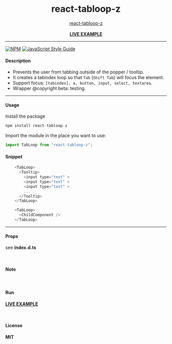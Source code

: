 <div align="center">
    <h1>react-tabloop-z</h1>
    <a href="https://www.npmjs.com/package/react-tabloop-z">react-tabloop-z</a>
    <br />
    <br />
    <b><a href="https://codesandbox.io/u/delpi.k">LIVE EXAMPLE</a></b>
</div>

---

[![NPM](https://img.shields.io/npm/v/react-tabloop-z.svg)](https://www.npmjs.com/package/react-tabloop-z) [![JavaScript Style Guide](https://img.shields.io/badge/code_style-standard-brightgreen.svg)](https://standardjs.com)


#### Description
 * Prevents the user from tabbing outside of the popper / tooltip.
 * It creates a tabindex loop so that `Tab` (`Shift Tab`) will focus the element.
 * Support focus: `[tabindex], a, button, input, select, textarea`.
 * Wrapper @copyright beta: testing.
---

#### Usage

Install the package

```js
npm install react-tabloop-z
```

Import the module in the place you want to use:
```js
import TabLoop from "react-tabloop-z";

```
#### Snippet
```js
    <TabLoop>
      <Tooltip>
        <input type="text" >
        <input type="text" >
        <input type="text" >
        ...
      </Tooltip>
    </TabLoop>

    <TabLoop>
      <ChildComponent />
    </TabLoop>
```
---

#### Props

see <b>index.d.ts</b>

<br />

#### Note

<br />

#### Run

<b><a href="https://codesandbox.io/u/delpi.k">LIVE EXAMPLE</a>

<br />

#### License

MIT
